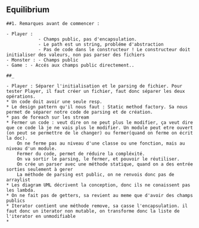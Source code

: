 ## Equilibrium
	
	##1. Remarques avant de commencer :
	
	- Player : 
			    - Champs public, pas d'encapsulation.
				- Le path est un string, probléme d'abstraction
				- Pas de code dans le constructeur ! Le constructeur doit initialiser des valeurs, non pas parser des fichiers
	- Monster : - Champs public
	- Game : - Accés aux champs public directement..
	
	##_
	
	- Player : Séparer l'initialisation et le parsing de fichier. Pour tester Player, il faut créer un fichier, faut donc séparer les deux opérations.
	* Un code doit avoir une seule resp.
	* Le design pattern qu'il nous faut : Static method factory. Sa nous permet de séparer notre code de parsing et de création.
	* pas de foreach sur les stream
	* Fermer un code : veut dire on ne peut plus le modifier, ça veut dire que ce code là je ne vais plus le modifier. Un module peut etre ouvert (on peut se permettre de le changer) ou fermer(quand on ferme on écrit la doc).
		On ne ferme pas au niveau d'une classe ou une fonction, mais au niveau d'un module. 
		Fermer du code, permet de réduire la compléxité.
		On va sortir le parsing, le fermer, et pouvoir le réutiliser.
		On crée un parser avec une méthode statique, quand on a des entrée sorties seulement à gerer
		La méthode de parsing est public, on ne renvois donc pas de arraylist
	* Les diagram UML décrivent la conception, donc ils ne conaissent pas les lambda.
	* On ne fait pas de getters, sa revient au meme que d'avoir des champs publics
	* Iterator contient une méthode remove, sa casse l'encapsulation. il faut donc un iterator non mutable, on transforme donc la liste de l'iterator en unmodifiable
	* 
